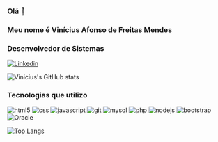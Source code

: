 ### Olá 👋
### Meu nome é Vinícius Afonso de Freitas Mendes
### Desenvolvedor de Sistemas
[![Linkedin](https://img.shields.io/badge/LinkedIn-0077B5?style=for-the-badge&logo=linkedin&logoColor=white)](https://www.linkedin.com/in/vin%C3%ADcius-afonso-de-freitas-mendes-9a806421a)

<!--https://www.linkedin.com/public-profile/settings?lipi=urn%3Ali%3Apage%3Ad_flagship3_profile_self_edit_contact-info%3BmMIdYP5KQaiTwwTrFQg1nQ%3D%3D-->

![Vinicius's GitHub stats](https://github-readme-stats.vercel.app/api?username=vafmendes&show_icons=true&theme=tokyonight)

### Tecnologias que utilizo

<div style="display: inline;">
  <img alt="html5" src="https://img.shields.io/badge/HTML5-E34F26?style=for-the-badge&logo=html5&logoColor=white">
  <img alt="css" src="https://img.shields.io/badge/CSS3-1572B6?style=for-the-badge&logo=css3&logoColor=white">
  <img alt="javascript" src="https://img.shields.io/badge/JavaScript-323330?style=for-the-badge&logo=javascript&logoColor=F7DF1E">
  <img alt="git" src="https://img.shields.io/badge/GIT-E44C30?style=for-the-badge&logo=git&logoColor=white">
  <img alt="mysql" src="https://img.shields.io/badge/MySQL-00000F?style=for-the-badge&logo=mysql&logoColor=white">
  <img alt="php" src="https://img.shields.io/badge/PHP-777BB4?style=for-the-badge&logo=php&logoColor=white">
  <img alt="nodejs" src="https://img.shields.io/badge/Node.js-43853D?style=for-the-badge&logo=node.js&logoColor=white">
  <img alt="bootstrap" src="https://img.shields.io/badge/Bootstrap-563D7C?style=for-the-badge&logo=bootstrap&logoColor=white"><br>
  <img alt="Oracle" src="https://img.shields.io/badge/Oracle-F80000?style=for-the-badge&logo=Oracle&logoColor=white">
  
  
</div><br>

[![Top Langs](https://github-readme-stats.vercel.app/api/top-langs/?username=vafmendes&theme=dark&layout=compact)](https://github.com/vafmendes/github-readme-stats)
